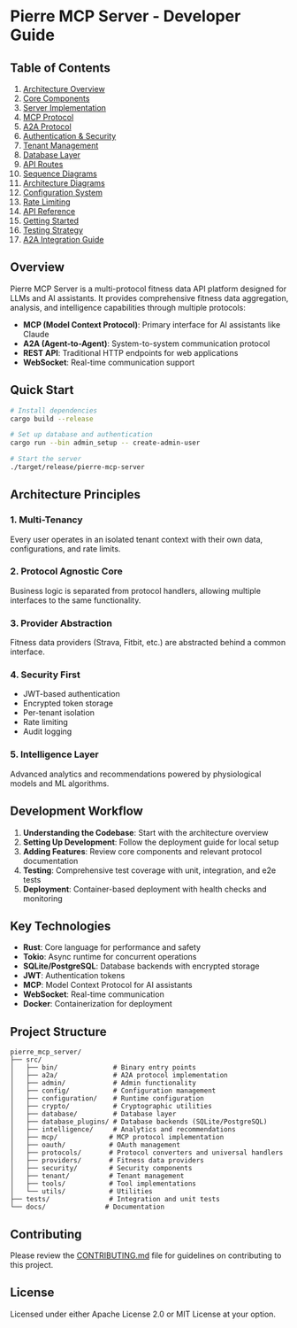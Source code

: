 # Pierre MCP Server - Developer Guide

## Table of Contents

1. [Architecture Overview](./01-architecture.md)
2. [Core Components](./02-core-components.md)
3. [Server Implementation](./03-server-implementation.md)
4. [MCP Protocol](./04-mcp-protocol.md)
5. [A2A Protocol](./05-a2a-protocol.md)
6. [Authentication & Security](./06-authentication.md)
7. [Tenant Management](./07-tenant-management.md)
8. [Database Layer](./08-database.md)
9. [API Routes](./09-api-routes.md)
10. [Sequence Diagrams](./10-sequence-diagrams.md)
11. [Architecture Diagrams](./11-architecture-diagrams.md)
12. [Configuration System](./12-configuration.md)
13. [Rate Limiting](./13-rate-limiting.md)
14. [API Reference](./14-api-reference.md)
15. [Getting Started](./15-getting-started.md)
16. [Testing Strategy](./16-testing-strategy.md)
17. [A2A Integration Guide](./A2A-INTEGRATION-GUIDE.md)

## Overview

Pierre MCP Server is a multi-protocol fitness data API platform designed for LLMs and AI assistants. It provides comprehensive fitness data aggregation, analysis, and intelligence capabilities through multiple protocols:

- **MCP (Model Context Protocol)**: Primary interface for AI assistants like Claude
- **A2A (Agent-to-Agent)**: System-to-system communication protocol
- **REST API**: Traditional HTTP endpoints for web applications
- **WebSocket**: Real-time communication support

## Quick Start

```bash
# Install dependencies
cargo build --release

# Set up database and authentication
cargo run --bin admin_setup -- create-admin-user

# Start the server
./target/release/pierre-mcp-server
```

## Architecture Principles

### 1. Multi-Tenancy
Every user operates in an isolated tenant context with their own data, configurations, and rate limits.

### 2. Protocol Agnostic Core
Business logic is separated from protocol handlers, allowing multiple interfaces to the same functionality.

### 3. Provider Abstraction
Fitness data providers (Strava, Fitbit, etc.) are abstracted behind a common interface.

### 4. Security First
- JWT-based authentication
- Encrypted token storage
- Per-tenant isolation
- Rate limiting
- Audit logging

### 5. Intelligence Layer
Advanced analytics and recommendations powered by physiological models and ML algorithms.

## Development Workflow

1. **Understanding the Codebase**: Start with the architecture overview
2. **Setting Up Development**: Follow the deployment guide for local setup
3. **Adding Features**: Review core components and relevant protocol documentation
4. **Testing**: Comprehensive test coverage with unit, integration, and e2e tests
5. **Deployment**: Container-based deployment with health checks and monitoring

## Key Technologies

- **Rust**: Core language for performance and safety
- **Tokio**: Async runtime for concurrent operations
- **SQLite/PostgreSQL**: Database backends with encrypted storage
- **JWT**: Authentication tokens
- **MCP**: Model Context Protocol for AI assistants
- **WebSocket**: Real-time communication
- **Docker**: Containerization for deployment

## Project Structure

```
pierre_mcp_server/
├── src/
│   ├── bin/              # Binary entry points
│   ├── a2a/              # A2A protocol implementation
│   ├── admin/            # Admin functionality
│   ├── config/           # Configuration management
│   ├── configuration/    # Runtime configuration
│   ├── crypto/           # Cryptographic utilities
│   ├── database/         # Database layer
│   ├── database_plugins/ # Database backends (SQLite/PostgreSQL)
│   ├── intelligence/     # Analytics and recommendations
│   ├── mcp/             # MCP protocol implementation
│   ├── oauth/           # OAuth management
│   ├── protocols/       # Protocol converters and universal handlers
│   ├── providers/       # Fitness data providers
│   ├── security/        # Security components
│   ├── tenant/          # Tenant management
│   ├── tools/           # Tool implementations
│   └── utils/           # Utilities
├── tests/               # Integration and unit tests
└── docs/               # Documentation
```

## Contributing

Please review the [CONTRIBUTING.md](../../CONTRIBUTING.md) file for guidelines on contributing to this project.

## License

Licensed under either Apache License 2.0 or MIT License at your option.